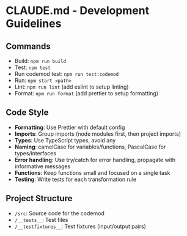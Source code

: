 # CLAUDE.md - Development Guidelines

## Commands
- Build: `npm run build`
- Test: `npm test`
- Run codemod test: `npm run test:codemod`
- Run: `npm start <path>`
- Lint: `npm run lint` (add eslint to setup linting)
- Format: `npm run format` (add prettier to setup formatting)

## Code Style
- **Formatting**: Use Prettier with default config
- **Imports**: Group imports (node modules first, then project imports)
- **Types**: Use TypeScript types, avoid any
- **Naming**: camelCase for variables/functions, PascalCase for types/interfaces
- **Error handling**: Use try/catch for error handling, propagate with informative messages
- **Functions**: Keep functions small and focused on a single task
- **Testing**: Write tests for each transformation rule

## Project Structure
- `/src`: Source code for the codemod
- `/__tests__`: Test files
- `/__testfixtures__`: Test fixtures (input/output pairs)